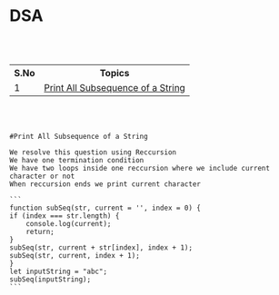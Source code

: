 <h1>DSA</h1>
<br>
<br>
<table>
	<tr>
		<th>S.No</th>
		<th>Topics</th>
	</tr>
	<tr>
		<td>
			1
		</td>
		<td>
			<a href="#topic-1">Print All Subsequence of a String</a>
		</td>
	</tr>
</table>
<br>
<br>
<div id="topic-1">

	#Print All Subsequence of a String

    We resolve this question using Reccursion
    We have one termination condition 
    We have two loops inside one reccursion where we include current character or not
    When reccursion ends we print current character

    ```
    function subSeq(str, current = '', index = 0) {
    if (index === str.length) {
        console.log(current);
        return;
    }
    subSeq(str, current + str[index], index + 1);
    subSeq(str, current, index + 1);
    }
    let inputString = "abc";
    subSeq(inputString);
    ```

</div>